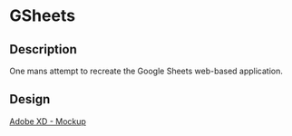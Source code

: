 # GSheets

## **Description**

One mans attempt to recreate the Google Sheets web-based application.

## **Design**

[Adobe XD - Mockup][AdobeXD]

<!-- References -->
[AdobeXD]: https://xd.adobe.com/view/4ebc0ada-0c97-464a-a051-9b15f4395938-1bef/
